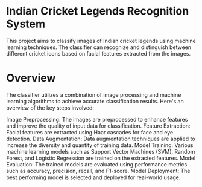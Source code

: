 # Indian Cricket Legends Recognition System
This project aims to classify images of Indian cricket legends using machine learning techniques. The classifier can recognize and distinguish between different cricket icons based on facial features extracted from the images.

# Overview
The classifier utilizes a combination of image processing and machine learning algorithms to achieve accurate classification results. Here's an overview of the key steps involved:

Image Preprocessing: The images are preprocessed to enhance features and improve the quality of input data for classification.
Feature Extraction: Facial features are extracted using Haar cascades for face and eye detection.
Data Augmentation: Data augmentation techniques are applied to increase the diversity and quantity of training data.
Model Training: Various machine learning models such as Support Vector Machines (SVM), Random Forest, and Logistic Regression are trained on the extracted features.
Model Evaluation: The trained models are evaluated using performance metrics such as accuracy, precision, recall, and F1-score.
Model Deployment: The best performing model is selected and deployed for real-world usage.
